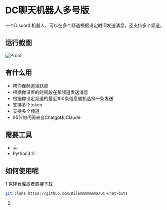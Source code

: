 # DC聊天机器人多号版
一个Discord 机器人，可以在多个频道根据设定时间发送消息，还支持多个频道。

## 运行截图

![Proof](https://i.ibb.co/vQkwwmb/We-Chat-20241212200238.jpg)
## 有什么用

- 帮你保频道活跃度
- 根据你设置的时间段在某频道发送消息
- 根据你设定频道的最近100条信息随机选择一条发送
- 支持多个token
- 支持多个频道
- 95%的代码来自Chatgpt和Claude

## 需要工具

- 手
- Python3.11

## 如何使用呢

1.克隆仓库或者直接下载
   ```bash
   git clone https://github.com/Dilemmmmmmma/DC-Chat-bots
   ```

2.
